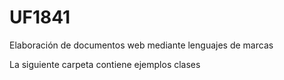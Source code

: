 # UF1841
Elaboración de documentos web mediante lenguajes de marcas

La siguiente carpeta contiene ejemplos clases 
